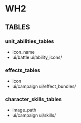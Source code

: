 # WH2
## TABLES
### unit_abilities_tables
- icon_name
- ui/battle ui/ability_icons/

### effects_tables
- icon
- ui/campaign ui/effect_bundles/

### character_skills_tables
- image_path
- ui/campaign ui/skills/
